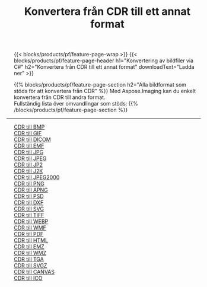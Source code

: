 ﻿---
title: Konvertera från CDR till ett annat format 
weight: 3920
url: /sv/net/conversion/from/cdr 
lang: sv
langdirlevel: 2
locales: zh-hans,ja,it,ru,de,es,fr,nl,id,lt,pl,pt,vi,tr,ko,zh-hant,ar,hi,th,sv,cs,uk,he
description: Med Aspose.Imaging kan du enkelt konvertera från CDR till ett annat format
---

{{< blocks/products/pf/feature-page-wrap >}}
{{< blocks/products/pf/feature-page-header h1="Konvertering av bildfiler via C#" h2="Konvertera från CDR till ett annat format" downloadText="Ladda ner" >}}


{{% blocks/products/pf/feature-page-section  h2="Alla bildformat som stöds för att konvertera från CDR" %}}
Med Aspose.Imaging kan du enkelt konvertera från CDR till andra format.
<br/>
Fullständig lista över omvandlingar som stöds:
{{% /blocks/products/pf/feature-page-section %}}
<div class="container-fluid productfamilypage bg-gray">
    <div class="convertypes bg-gray agp-content section">
        <div class="container">
		<hr style="margin-left:-20px;"/>
		<div class="row other-converters">
		    <div class='col-md-2 other-converter remove-lp remove-rp'><a href="/imaging/sv/net/conversion/cdr-to-bmp" >CDR till BMP</a></div><div class='col-md-2 other-converter remove-lp remove-rp'><a href="/imaging/sv/net/conversion/cdr-to-gif" >CDR till GIF</a></div><div class='col-md-2 other-converter remove-lp remove-rp'><a href="/imaging/sv/net/conversion/cdr-to-dicom" >CDR till DICOM</a></div><div class='col-md-2 other-converter remove-lp remove-rp'><a href="/imaging/sv/net/conversion/cdr-to-emf" >CDR till EMF</a></div><div class='col-md-2 other-converter remove-lp remove-rp'><a href="/imaging/sv/net/conversion/cdr-to-jpg" >CDR till JPG</a></div><div class='col-md-2 other-converter remove-lp remove-rp'><a href="/imaging/sv/net/conversion/cdr-to-jpeg" >CDR till JPEG</a></div><div class='col-md-2 other-converter remove-lp remove-rp'><a href="/imaging/sv/net/conversion/cdr-to-jp2" >CDR till JP2</a></div><div class='col-md-2 other-converter remove-lp remove-rp'><a href="/imaging/sv/net/conversion/cdr-to-j2k" >CDR till J2K</a></div><div class='col-md-2 other-converter remove-lp remove-rp'><a href="/imaging/sv/net/conversion/cdr-to-jpeg2000" >CDR till JPEG2000</a></div><div class='col-md-2 other-converter remove-lp remove-rp'><a href="/imaging/sv/net/conversion/cdr-to-png" >CDR till PNG</a></div><div class='col-md-2 other-converter remove-lp remove-rp'><a href="/imaging/sv/net/conversion/cdr-to-apng" >CDR till APNG</a></div><div class='col-md-2 other-converter remove-lp remove-rp'><a href="/imaging/sv/net/conversion/cdr-to-psd" >CDR till PSD</a></div><div class='col-md-2 other-converter remove-lp remove-rp'><a href="/imaging/sv/net/conversion/cdr-to-dxf" >CDR till DXF</a></div><div class='col-md-2 other-converter remove-lp remove-rp'><a href="/imaging/sv/net/conversion/cdr-to-svg" >CDR till SVG</a></div><div class='col-md-2 other-converter remove-lp remove-rp'><a href="/imaging/sv/net/conversion/cdr-to-tiff" >CDR till TIFF</a></div><div class='col-md-2 other-converter remove-lp remove-rp'><a href="/imaging/sv/net/conversion/cdr-to-webp" >CDR till WEBP</a></div><div class='col-md-2 other-converter remove-lp remove-rp'><a href="/imaging/sv/net/conversion/cdr-to-wmf" >CDR till WMF</a></div><div class='col-md-2 other-converter remove-lp remove-rp'><a href="/imaging/sv/net/conversion/cdr-to-pdf" >CDR till PDF</a></div><div class='col-md-2 other-converter remove-lp remove-rp'><a href="/imaging/sv/net/conversion/cdr-to-html" >CDR till HTML</a></div><div class='col-md-2 other-converter remove-lp remove-rp'><a href="/imaging/sv/net/conversion/cdr-to-emz" >CDR till EMZ</a></div><div class='col-md-2 other-converter remove-lp remove-rp'><a href="/imaging/sv/net/conversion/cdr-to-wmz" >CDR till WMZ</a></div><div class='col-md-2 other-converter remove-lp remove-rp'><a href="/imaging/sv/net/conversion/cdr-to-tga" >CDR till TGA</a></div><div class='col-md-2 other-converter remove-lp remove-rp'><a href="/imaging/sv/net/conversion/cdr-to-svgz" >CDR till SVGZ</a></div><div class='col-md-2 other-converter remove-lp remove-rp'><a href="/imaging/sv/net/conversion/cdr-to-canvas" >CDR till CANVAS</a></div><div class='col-md-2 other-converter remove-lp remove-rp'><a href="/imaging/sv/net/conversion/cdr-to-ico" >CDR till ICO</a></div>
                </div>
        </div>
    </div>
</div>
<br/>

